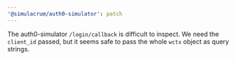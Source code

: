 ```yaml
---
'@simulacrum/auth0-simulator': patch
---
```


The auth0-simulator `/login/callback` is difficult to inspect. We need the `client_id` passed, but it seems safe to pass the whole `wctx` object as query strings.
